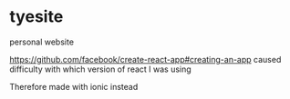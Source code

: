 # tyesite
personal website

https://github.com/facebook/create-react-app#creating-an-app caused difficulty with which version of react I was using

Therefore made with ionic instead
